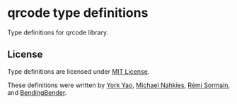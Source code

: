 # qrcode type definitions

Type definitions for qrcode library.


## License

Type definitions are licensed under [MIT License](LICENSE).

These definitions were written by [York Yao](https://github.com/plantain-00), [Michael Nahkies](https://github.com/mnahkies), [Rémi Sormain](https://github.com/Marchelune), and [BendingBender](https://github.com/BendingBender).
